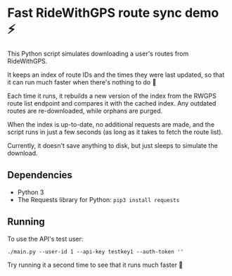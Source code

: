 # Fast RideWithGPS route sync demo ⚡️

This Python script simulates downloading a user's routes from RideWithGPS.

It keeps an index of route IDs and the times they were last updated, so that it can run much
faster when there's nothing to do 🙂

Each time it runs, it rebuilds a new version of the index from the RWGPS route list endpoint and
compares it with the cached index.  Any outdated routes are re-downloaded, while orphans are purged.

When the index is up-to-date, no additional requests are made, and the script runs in just a few
seconds (as long as it takes to fetch the route list).

Currently, it doesn't save anything to disk, but just sleeps to simulate the download.

## Dependencies

* Python 3
* The Requests library for Python: `pip3 install requests`

## Running

To use the API's test user:

```
./main.py --user-id 1 --api-key testkey1 --auth-token ''
```

Try running it a second time to see that it runs much faster 🙂
